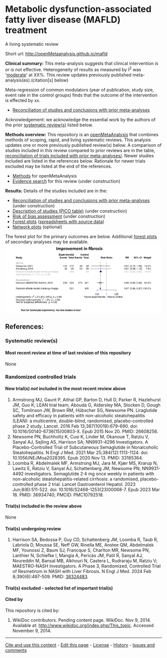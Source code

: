 Metabolic dysfunction-associated fatty liver disease (MAFLD) treatment
============================================
A living systematic review

Short url: http://openMetaanalysis.github.io/mafld

**Clinical summary:** This meta-analysis suggests that clinical intervention *is or is not* effective. Heterogeneity of results as measured by I<sup>2</sup> was '[moderate](https://training.cochrane.org/handbook/current/chapter-10#section-10-10-2)' at XX%. This review updates previously published meta-analysis(es).(citation[s] below)

Meta-regression of common modulators (year of publication, study size, event rate in the control groups) finds that the outcome of the intervention is effected by xx.

* [Reconciliation of studies and conclusions with prior meta-analyses](files/reconciliation-tables/Reconciliation%20of%20studies%20and%20conclusions.pdf)

Acknowledgement: we acknowledge the essential work by the authors of the prior [systematic review(s)](#systematic-reviews) listed below.

**Methods overview:** This repository is an [openMetaAnalysis](https://openmetaanalysis.github.io/) that combines methods of scoping, rapid, and living systematic reviews.  This analysis updates one or more previously published review(s) below. A comparison of studies included in this review compared to prior reviews are in the table, [reconciliation of trials included with prior meta-analyses/](files/reconciliation-tables/Reconciliation%20of%20studies.pdf). Newer studies included are listed in the references below. Rationale for newer trials excluded may be listed at the end of the references. 
* [Methods](http://openmetaanalysis.github.io/methods.html) for openMetaAnalysis
* [Evidence search](files/searching/evidence-search.md) for this review (under construction)

**Results:** Details of the studies included are in the:
* [Reconciliation of studies and conclusions with prior meta-analyses](files/reconciliation-tables/Reconciliation%20of%20studies%20and%20conclusions.pdf) (under construction)
* [Description of studies (PICO table)](files/study-details/table-pico.pdf) (under construction)
* [Risk of bias assessment](files/study-details/table-bias.pdf) (under construction)
* [Forest plots](../master/files/forest-plots) ([spreadsheets with source data](files/data))
* [Network plots](../master/files/network) (optional)

The forest plot for the primary outcomes are below. Additional [forest plots](files/forest-plots) of secondary analyses may be available. 
![Principle results](files/forest-plots/Outcome-Primary.png)

<!--
The meta-regression for the primary outcomes are below. Additional [meta-regressions](files/metaregression) of secondary analyses may be available. 
![Principle results for benefit](files/metaregression/Outcome-Primary.png "Principle results for benefit]")

The GRADE Profile is below. ![GRADE Profile](files/GRADE-profiles/Summary-of-findings-table.png "GRADE Profile")

-->

References:
----------------------------------

### Systematic review(s)
#### Most recent review at time of last revision of this repository
None

### Randomized controlled trials
#### New trial(s) *not* included in the most recent review above
1. Armstrong MJ, Gaunt P, Aithal GP, Barton D, Hull D, Parker R, Hazlehurst JM, Guo K; LEAN trial team; Abouda G, Aldersley MA, Stocken D, Gough SC, Tomlinson JW, Brown RM, Hübscher SG, Newsome PN. Liraglutide safety and efficacy in patients with non-alcoholic steatohepatitis (LEAN): a multicentre, double-blind, randomised, placebo-controlled phase 2 study. Lancet. 2016 Feb 13;387(10019):679-690. doi: 10.1016/S0140-6736(15)00803-X. Epub 2015 Nov 20. PMID: 26608256.
2. Newsome PN, Buchholtz K, Cusi K, Linder M, Okanoue T, Ratziu V, Sanyal AJ, Sejling AS, Harrison SA; NN9931-4296 Investigators. A Placebo-Controlled Trial of Subcutaneous Semaglutide in Nonalcoholic Steatohepatitis. N Engl J Med. 2021 Mar 25;384(12):1113-1124. doi: 10.1056/NEJMoa2028395. Epub 2020 Nov 13. PMID: 33185364.
3. Loomba R, Abdelmalek MF, Armstrong MJ, Jara M, Kjær MS, Krarup N, Lawitz E, Ratziu V, Sanyal AJ, Schattenberg JM, Newsome PN; NN9931-4492 investigators. Semaglutide 2·4 mg once weekly in patients with non-alcoholic steatohepatitis-related cirrhosis: a randomised, placebo-controlled phase 2 trial. Lancet Gastroenterol Hepatol. 2023 Jun;8(6):511-522. doi: 10.1016/S2468-1253(23)00068-7. Epub 2023 Mar 16. PMID: 36934740; PMCID: PMC10792518.

#### Trial(s) included in the review above
None

#### Trial(s) undergoing review
1. Harrison SA, Bedossa P, Guy CD, Schattenberg JM, Loomba R, Taub R, Labriola D, Moussa SE, Neff GW, Rinella ME, Anstee QM, Abdelmalek MF, Younossi Z, Baum SJ, Francque S, Charlton MR, Newsome PN, Lanthier N, Schiefke I, Mangia A, Pericàs JM, Patil R, Sanyal AJ, Noureddin M, Bansal MB, Alkhouri N, Castera L, Rudraraju M, Ratziu V; MAESTRO-NASH Investigators. A Phase 3, Randomized, Controlled Trial of Resmetirom in NASH with Liver Fibrosis. N Engl J Med. 2024 Feb 8;390(6):497-509. PMID: [38324483](http://pubmed.gov/38324483).

#### Trial(s) excluded - selected list of important trial(s)

#### Cited by
This repository is cited by:

1. WikiDoc contributors. Pending content page. WikiDoc. Nov 9, 2014. Available at: http://www.wikidoc.org/index.php/This_topic. Accessed November 9, 2014. 

-------------------------------
[Cite and use this content](https://github.com/openMetaAnalysis/openMetaAnalysis.github.io/blob/master/reusing.MD)  - [Edit this page](../../edit/master/README.md) - [License](files/LICENSE.md) - [History](../../commits/master/README.md)  - 
[Issues and comments](../../issues?q=is%3Aboth+is%3Aissue)

